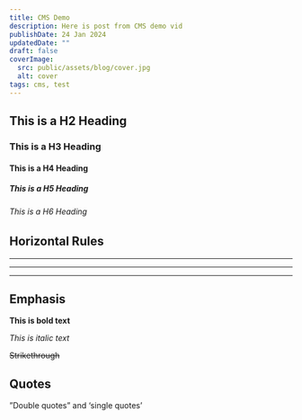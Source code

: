 ```yaml
---
title: CMS Demo
description: Here is post from CMS demo vid
publishDate: 24 Jan 2024
updatedDate: ""
draft: false
coverImage:
  src: public/assets/blog/cover.jpg
  alt: cover
tags: cms, test
---
```

## This is a H2 Heading
### This is a H3 Heading
#### This is a H4 Heading
##### This is a H5 Heading

###### This is a H6 Heading

## Horizontal Rules

- - -

- - -

- - -

## Emphasis

**This is bold text**

*This is italic text*

~~Strikethrough~~

## Quotes

”Double quotes” and ‘single quotes’